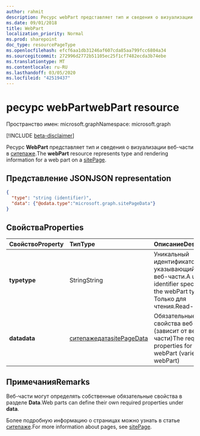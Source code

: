 ```yaml
---
author: rahmit
description: Ресурс webPart представляет тип и сведения о визуализации веб-части в Ситепаже.
ms.date: 09/01/2018
title: WebPart
localization_priority: Normal
ms.prod: sharepoint
doc_type: resourcePageType
ms.openlocfilehash: efcf6aa1db31246af607cda85aa799fcc6804a34
ms.sourcegitcommit: 272996d2772b51105ec25f1cf7482ecda3b74ebe
ms.translationtype: MT
ms.contentlocale: ru-RU
ms.lasthandoff: 03/05/2020
ms.locfileid: "42519437"
---
```

# <a name="webpart-resource"></a><span data-ttu-id="f85aa-103">ресурс webPart</span><span class="sxs-lookup"><span data-stu-id="f85aa-103">webPart resource</span></span>

<span data-ttu-id="f85aa-104">Пространство имен: microsoft.graph</span><span class="sxs-lookup"><span data-stu-id="f85aa-104">Namespace: microsoft.graph</span></span>

[!INCLUDE [beta-disclaimer](../../includes/beta-disclaimer.md)]

<span data-ttu-id="f85aa-105">Ресурс **WebPart** представляет тип и сведения о визуализации веб-части в [ситепаже](sitepage.md).</span><span class="sxs-lookup"><span data-stu-id="f85aa-105">The **webPart** resource represents type and rendering information for a web part on a [sitePage](sitepage.md).</span></span>

## <a name="json-representation"></a><span data-ttu-id="f85aa-106">Представление JSON</span><span class="sxs-lookup"><span data-stu-id="f85aa-106">JSON representation</span></span>

<!-- {
  "blockType": "resource",
  "optionalProperties": [  ],
  "@odata.type": "microsoft.graph.webPart"
}-->

```json
{
  "type": "string (identifier)",
  "data": {"@odata.type":"microsoft.graph.sitePageData"}
}
```

## <a name="properties"></a><span data-ttu-id="f85aa-107">Свойства</span><span class="sxs-lookup"><span data-stu-id="f85aa-107">Properties</span></span>

| <span data-ttu-id="f85aa-108">Свойство</span><span class="sxs-lookup"><span data-stu-id="f85aa-108">Property</span></span>                | <span data-ttu-id="f85aa-109">Тип</span><span class="sxs-lookup"><span data-stu-id="f85aa-109">Type</span></span>             | <span data-ttu-id="f85aa-110">Описание</span><span class="sxs-lookup"><span data-stu-id="f85aa-110">Description</span></span>
|:------------------------|:-----------------|:----------------------------------
| <span data-ttu-id="f85aa-111">**type**</span><span class="sxs-lookup"><span data-stu-id="f85aa-111">**type**</span></span>                | <span data-ttu-id="f85aa-112">String</span><span class="sxs-lookup"><span data-stu-id="f85aa-112">String</span></span>           | <span data-ttu-id="f85aa-113">Уникальный идентификатор, указывающий тип веб-части.</span><span class="sxs-lookup"><span data-stu-id="f85aa-113">A unique identifier specifying the webPart type.</span></span> <span data-ttu-id="f85aa-114">Только для чтения.</span><span class="sxs-lookup"><span data-stu-id="f85aa-114">Read-only.</span></span>
| <span data-ttu-id="f85aa-115">**data**</span><span class="sxs-lookup"><span data-stu-id="f85aa-115">**data**</span></span>                | <span data-ttu-id="f85aa-116">[ситепажедата][]</span><span class="sxs-lookup"><span data-stu-id="f85aa-116">[sitePageData][]</span></span> | <span data-ttu-id="f85aa-117">Обязательные свойства веб-части (зависит от веб-части)</span><span class="sxs-lookup"><span data-stu-id="f85aa-117">The required properties for the webPart (varies by webPart)</span></span>

[ситепажедата]: sitepagedata.md
[sitePageData]: sitepagedata.md

## <a name="remarks"></a><span data-ttu-id="f85aa-119">Примечания</span><span class="sxs-lookup"><span data-stu-id="f85aa-119">Remarks</span></span>

<span data-ttu-id="f85aa-120">Веб-части могут определять собственные обязательные свойства в разделе **Data**.</span><span class="sxs-lookup"><span data-stu-id="f85aa-120">Web parts can define their own required properties under **data**.</span></span>

<span data-ttu-id="f85aa-121">Более подробную информацию о страницах можно узнать в статье [ситепаже](sitepage.md).</span><span class="sxs-lookup"><span data-stu-id="f85aa-121">For more information about pages, see [sitePage](sitepage.md).</span></span>
<!--
{
  "type": "#page.annotation",
  "description": "Defines a control resource",
  "keywords": "",
  "section": "documentation",
  "tocPath": "Control",
  "suppressions": []
}
-->
